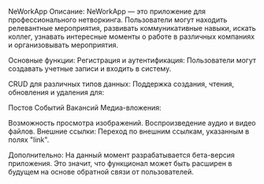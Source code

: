 NeWorkApp
Описание:
NeWorkApp — это приложение для профессионального нетворкинга. Пользователи могут находить релевантные мероприятия, развивать коммуникативные навыки, искать коллег, узнавать интересные моменты о работе в различных компаниях и организовывать мероприятия.

Основные функции:
Регистрация и аутентификация:
Пользователи могут создавать учетные записи и входить в систему.

CRUD для различных типов данных:
Поддержка создания, чтения, обновления и удаления для:

Постов
Событий
Вакансий
Медиа-вложения:

Возможность просмотра изображений.
Воспроизведение аудио и видео файлов.
Внешние ссылки:
Переход по внешним ссылкам, указанным в полях "link".

Дополнительно:
На данный момент разрабатывается бета-версия приложения. Это значит, что функционал может быть расширен в будущем на основе обратной связи от пользователей.
